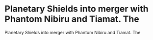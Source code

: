 # Planetary Shields into merger with Phantom Nibiru and Tiamat. The

Planetary Shields into merger with Phantom Nibiru and Tiamat. The